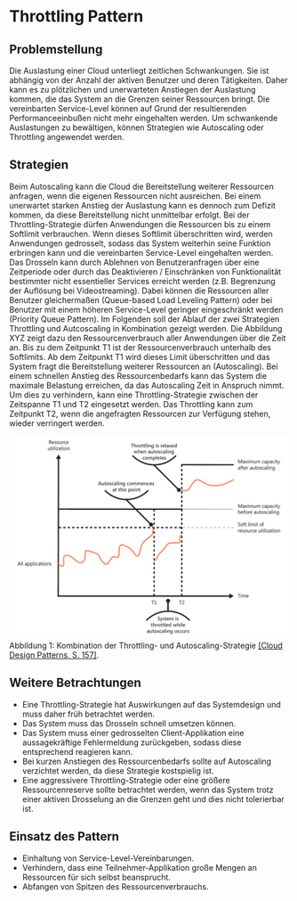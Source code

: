 # Throttling Pattern

## Problemstellung
Die Auslastung einer Cloud unterliegt zeitlichen Schwankungen. Sie ist abhängig von der Anzahl der aktiven Benutzer und deren Tätigkeiten. Daher kann es zu plötzlichen und unerwarteten Anstiegen der Auslastung kommen, die das System an die Grenzen seiner Ressourcen bringt. Die vereinbarten Service-Level können auf Grund der resultierenden Performanceeinbußen nicht mehr eingehalten werden. Um schwankende Auslastungen zu bewältigen, können Strategien wie Autoscaling oder Throttling angewendet werden. 

## Strategien
Beim Autoscaling kann die Cloud die Bereitstellung weiterer Ressourcen anfragen, wenn die eigenen Ressourcen nicht ausreichen. Bei einem unerwartet starken Anstieg der Auslastung kann es dennoch zum Defizit kommen, da diese Bereitstellung nicht unmittelbar erfolgt. 
Bei der Throttling-Strategie dürfen Anwendungen die Ressourcen bis zu einem Softlimit verbrauchen. Wenn dieses Softlimit überschritten wird, werden Anwendungen gedrosselt, sodass das System weiterhin seine Funktion erbringen kann und die vereinbarten Service-Level eingehalten werden. Das Drosseln kann durch Ablehnen von Benutzeranfragen über eine Zeitperiode oder durch das Deaktivieren / Einschränken von Funktionalität bestimmter nicht essentieller Services erreicht werden (z.B. Begrenzung der Auflösung bei Videostreaming). Dabei können die Ressourcen aller Benutzer gleichermaßen (Queue-based Load Leveling Pattern) oder bei Benutzer mit einem höheren Service-Level geringer eingeschränkt werden (Priority Queue Pattern).
Im Folgenden soll der Ablauf der zwei Strategien Throttling und Autcoscaling in Kombination gezeigt werden. Die Abbildung XYZ zeigt dazu den Ressourcenverbrauch aller Anwendungen über die Zeit an. Bis zu dem Zeitpunkt T1 ist der Ressourcenverbrauch unterhalb des Softlimits.  Ab dem Zeitpunkt T1 wird dieses Limit überschritten und das System fragt die Bereitstellung weiterer Ressourcen an (Autoscaling). Bei einem schnellen Anstieg des Ressourcenbedarfs kann das System die maximale Belastung erreichen, da das Autoscaling Zeit in Anspruch nimmt. Um dies zu verhindern, kann eine Throttling-Strategie zwischen der Zeitspanne T1 und T2 eingesetzt werden. Das Throttling kann zum Zeitpunkt T2, wenn die angefragten Ressourcen zur Verfügung stehen, wieder verringert werden.

![throttling](/assets/throttling_autoscaling.PNG) Abbildung 1: Kombination der Throttling- und Autoscaling-Strategie [[Cloud Design Patterns, S. 157]](https://www.google.de/url?sa=t&rct=j&q=&esrc=s&source=web&cd=7&ved=0ahUKEwjBp_bjh-rTAhWIZVAKHR05CSYQFghMMAY&url=https%3A%2F%2Fdownload.microsoft.com%2Fdownload%2FB%2FB%2F6%2FBB69622C-AB5D-4D5F-9A12-B81B952C1169%2FCloudDesignPatternsBook-PDF.pdf&usg=AFQjCNGfN9eRS1NDFxLihCC4R3k-mvGmvg&sig2=yScohHzNzZ06OrbI6Lr51Q&cad=rja "Cloud Design Patterns").

## Weitere Betrachtungen
- Eine Throttling-Strategie hat Auswirkungen auf das Systemdesign und muss daher früh betrachtet werden.
- Das System muss das Drosseln schnell umsetzen können.
- Das System muss einer gedrosselten Client-Applikation eine aussagekräftige Fehlermeldung zurückgeben, sodass diese entsprechend reagieren kann.
- Bei kurzen Anstiegen des Ressourcenbedarfs sollte auf Autoscaling verzichtet werden, da diese Strategie kostspielig ist.
- Eine aggressivere Throttling-Strategie oder eine größere Ressourcenreserve sollte betrachtet werden, wenn das System trotz einer aktiven Drosselung an die Grenzen geht und dies nicht tolerierbar ist. 

## Einsatz des Pattern
- Einhaltung von Service-Level-Vereinbarungen.
- Verhindern, dass eine Teilnehmer-Applikation große Mengen an Ressourcen für sich selbst beansprucht.
- Abfangen von Spitzen des Ressourcenverbrauchs.



